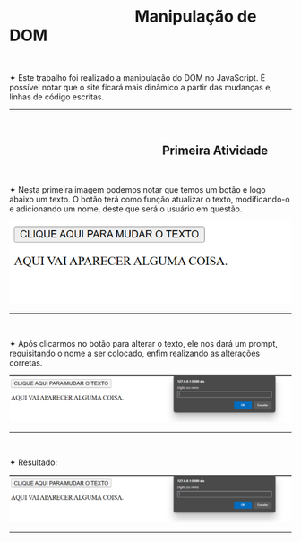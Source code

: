 <h1>        Manipulação de DOM</h1>
<br>
<p>✦ Este trabalho foi realizado a manipulação do DOM no JavaScript.
É possível notar que o site ficará mais dinâmico a partir das mudanças e,
linhas de código escritas.</p>
<hr>
<br>
<h2>             Primeira Atividade</h2>
<br>
<p>✦ Nesta primeira imagem podemos notar que temos um botão e logo abaixo um texto.
O botão terá como função atualizar o texto, modificando-o e adicionando um nome,
deste que será o usuário em questão.</p>
<img src="/imagens/image.png" alt="imagem-inicial">
<hr>
<br>
<p>✦ Após clicarmos no botão para alterar o texto, ele nos dará um prompt,
requisitando o nome a ser colocado, enfim realizando as alterações corretas.</p>
<img src="/imagens/image2.png" alt="segunda-imagem">
<hr>
<br>
<p>✦ Resultado:</p>
<img src="/imagens/image2.png" alt="segunda-imagem">
<hr>